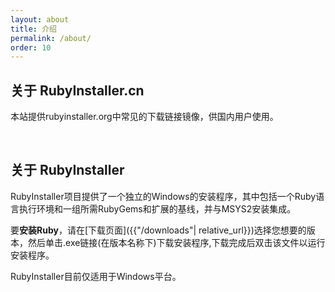 ```yaml
---
layout: about
title: 介绍
permalink: /about/
order: 10
---
```


## 关于 RubyInstaller.cn

本站提供rubyinstaller.org中常见的下载链接镜像，供国内用户使用。

<br>

## 关于 RubyInstaller

RubyInstaller项目提供了一个独立的Windows的安装程序，其中包括一个Ruby语言执行环境和一组所需RubyGems和扩展的基线，并与MSYS2安装集成。

要**安装Ruby**，请在[下载页面]({{"/downloads"| relative_url}})选择您想要的版本，然后单击.exe链接(在版本名称下)下载安装程序,下载完成后双击该文件以运行安装程序。

RubyInstaller目前仅适用于Windows平台。
